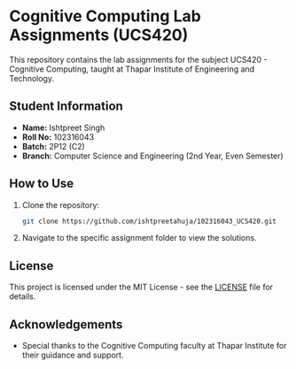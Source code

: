 # Cognitive Computing Lab Assignments (UCS420)

This repository contains the lab assignments for the subject UCS420 - Cognitive Computing, taught at Thapar Institute of Engineering and Technology.

## Student Information

- **Name:** Ishtpreet Singh
- **Roll No:** 102316043
- **Batch:** 2P12 (C2)
- **Branch:** Computer Science and Engineering (2nd Year, Even Semester)

## How to Use

1. Clone the repository:
    ```bash
    git clone https://github.com/ishtpreetahuja/102316043_UCS420.git
    ```
2. Navigate to the specific assignment folder to view the solutions.

## License

This project is licensed under the MIT License - see the [LICENSE](LICENSE) file for details.

## Acknowledgements

- Special thanks to the Cognitive Computing faculty at Thapar Institute for their guidance and support.
